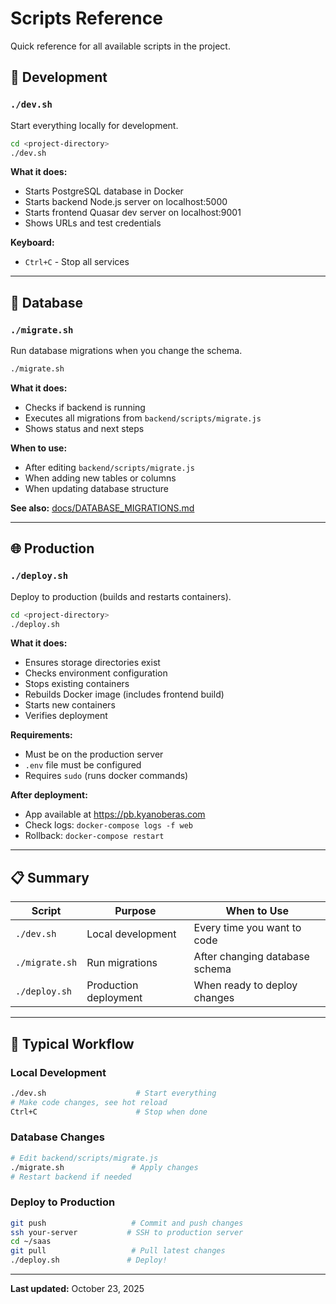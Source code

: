# Scripts Reference

Quick reference for all available scripts in the project.

## 🚀 Development

### `./dev.sh`
Start everything locally for development.

```bash
cd <project-directory>
./dev.sh
```

**What it does:**
- Starts PostgreSQL database in Docker
- Starts backend Node.js server on localhost:5000
- Starts frontend Quasar dev server on localhost:9001
- Shows URLs and test credentials

**Keyboard:**
- `Ctrl+C` - Stop all services

---

## 🔄 Database

### `./migrate.sh`
Run database migrations when you change the schema.

```bash
./migrate.sh
```

**What it does:**
- Checks if backend is running
- Executes all migrations from `backend/scripts/migrate.js`
- Shows status and next steps

**When to use:**
- After editing `backend/scripts/migrate.js`
- When adding new tables or columns
- When updating database structure

**See also:** [docs/DATABASE_MIGRATIONS.md](./docs/DATABASE_MIGRATIONS.md)

---

## 🌐 Production

### `./deploy.sh`
Deploy to production (builds and restarts containers).

```bash
cd <project-directory>
./deploy.sh
```

**What it does:**
- Ensures storage directories exist
- Checks environment configuration
- Stops existing containers
- Rebuilds Docker image (includes frontend build)
- Starts new containers
- Verifies deployment

**Requirements:**
- Must be on the production server
- `.env` file must be configured
- Requires `sudo` (runs docker commands)

**After deployment:**
- App available at https://pb.kyanoberas.com
- Check logs: `docker-compose logs -f web`
- Rollback: `docker-compose restart`

---

## 📋 Summary

| Script | Purpose | When to Use |
|--------|---------|-----------|
| `./dev.sh` | Local development | Every time you want to code |
| `./migrate.sh` | Run migrations | After changing database schema |
| `./deploy.sh` | Production deployment | When ready to deploy changes |

---

## 🎯 Typical Workflow

### Local Development
```bash
./dev.sh                    # Start everything
# Make code changes, see hot reload
Ctrl+C                      # Stop when done
```

### Database Changes
```bash
# Edit backend/scripts/migrate.js
./migrate.sh               # Apply changes
# Restart backend if needed
```

### Deploy to Production
```bash
git push                   # Commit and push changes
ssh your-server           # SSH to production server
cd ~/saas
git pull                   # Pull latest changes
./deploy.sh               # Deploy!
```

---

**Last updated:** October 23, 2025

